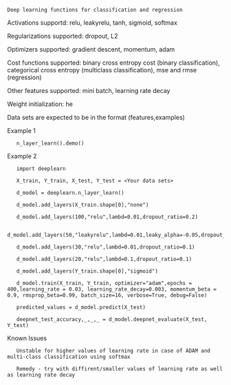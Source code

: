     Deep learning functions for classification and regression

  Activations supportd: relu, leakyrelu, tanh, sigmoid, softmax
  
  Regularizations supported: dropout, L2
  
  Optimizers supported: gradient descent, momentum, adam
  
  Cost functions supported: binary cross entropy cost (binary classification),
                            categorical cross entropy (multiclass classification),
                            mse and rmse (regression)
                            
  Other features supported: mini batch, learning rate decay 
  
  Weight initialization: he
  
  Data sets are expected to be in the format (features,examples)
 

 
   Example 1
   
       n_layer_learn().demo()
 
   Example 2
   
       import deeplearn
       
       X_train, Y_train, X_test, Y_test = <Your data sets>
       
       d_model = deeplearn.n_layer_learn()
       
       d_model.add_layers(X_train.shape[0],"none")
       
       d_model.add_layers(100,"relu",lambd=0.01,dropout_ratio=0.2)
       
       d_model.add_layers(50,"leakyrelu",lambd=0.01,leaky_alpha=-0.05,dropout_ratio=0.1)
       
       d_model.add_layers(30,"relu",lambd=0.01,dropout_ratio=0.1)
       
       d_model.add_layers(20,"relu",lambd=0.1,dropout_ratio=0.1)
       
       d_model.add_layers(Y_train.shape[0],"sigmoid")
       
       d_model.train(X_train, Y_train, optimizer="adam",epochs = 400,learning_rate = 0.03, learning_rate_decay=0.003, momentum_beta = 0.9, rmsprop_beta=0.99, batch_size=16, verbose=True, debug=False)
       
       predicted_values = d_model.predict(X_test)
       
       deepnet_test_accuracy,_,_,_ = d_model.deepnet_evaluate(X_test, Y_test)
       
 

   Known Issues
   
       Unstable for higher values of learning rate in case of ADAM and multi-class classification using softmax
       
       Remedy - try with diffirent/smaller values of learning rate as well as learning rate decay
       
 
 
